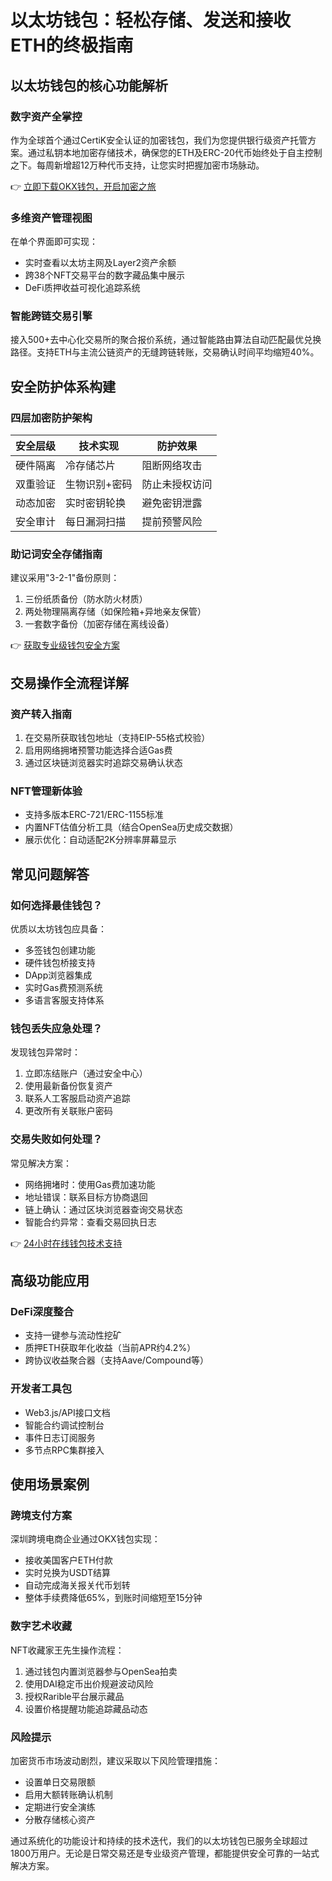 # 以太坊钱包：轻松存储、发送和接收ETH的终极指南

## 以太坊钱包的核心功能解析

### 数字资产全掌控
作为全球首个通过CertiK安全认证的加密钱包，我们为您提供银行级资产托管方案。通过私钥本地加密存储技术，确保您的ETH及ERC-20代币始终处于自主控制之下。每周新增超12万种代币支持，让您实时把握加密市场脉动。

👉 [立即下载OKX钱包，开启加密之旅](https://bit.ly/okx_welcome)

### 多维资产管理视图
在单个界面即可实现：
- 实时查看以太坊主网及Layer2资产余额
- 跨38个NFT交易平台的数字藏品集中展示
- DeFi质押收益可视化追踪系统

### 智能跨链交易引擎
接入500+去中心化交易所的聚合报价系统，通过智能路由算法自动匹配最优兑换路径。支持ETH与主流公链资产的无缝跨链转账，交易确认时间平均缩短40%。

## 安全防护体系构建

### 四层加密防护架构
| 安全层级 | 技术实现 | 防护效果 |
|---------|----------|---------|
| 硬件隔离 | 冷存储芯片 | 阻断网络攻击 |
| 双重验证 | 生物识别+密码 | 防止未授权访问 |
| 动态加密 | 实时密钥轮换 | 避免密钥泄露 |
| 安全审计 | 每日漏洞扫描 | 提前预警风险 |

### 助记词安全存储指南
建议采用"3-2-1"备份原则：
1. 三份纸质备份（防水防火材质）
2. 两处物理隔离存储（如保险箱+异地亲友保管）
3. 一套数字备份（加密存储在离线设备）

👉 [获取专业级钱包安全方案](https://bit.ly/okx_welcome)

## 交易操作全流程详解

### 资产转入指南
1. 在交易所获取钱包地址（支持EIP-55格式校验）
2. 启用网络拥堵预警功能选择合适Gas费
3. 通过区块链浏览器实时追踪交易确认状态

### NFT管理新体验
- 支持多版本ERC-721/ERC-1155标准
- 内置NFT估值分析工具（结合OpenSea历史成交数据）
- 展示优化：自动适配2K分辨率屏幕显示

## 常见问题解答

### 如何选择最佳钱包？
优质以太坊钱包应具备：
- 多签钱包创建功能
- 硬件钱包桥接支持
- DApp浏览器集成
- 实时Gas费预测系统
- 多语言客服支持体系

### 钱包丢失应急处理？
发现钱包异常时：
1. 立即冻结账户（通过安全中心）
2. 使用最新备份恢复资产
3. 联系人工客服启动资产追踪
4. 更改所有关联账户密码

### 交易失败如何处理？
常见解决方案：
- 网络拥堵时：使用Gas费加速功能
- 地址错误：联系目标方协商退回
- 链上确认：通过区块浏览器查询交易状态
- 智能合约异常：查看交易回执日志

👉 [24小时在线钱包技术支持](https://bit.ly/okx_welcome)

## 高级功能应用

### DeFi深度整合
- 支持一键参与流动性挖矿
- 质押ETH获取年化收益（当前APR约4.2%）
- 跨协议收益聚合器（支持Aave/Compound等）

### 开发者工具包
- Web3.js/API接口文档
- 智能合约调试控制台
- 事件日志订阅服务
- 多节点RPC集群接入

## 使用场景案例

### 跨境支付方案
深圳跨境电商企业通过OKX钱包实现：
- 接收美国客户ETH付款
- 实时兑换为USDT结算
- 自动完成海关报关代币划转
- 整体手续费降低65%，到账时间缩短至15分钟

### 数字艺术收藏
NFT收藏家王先生操作流程：
1. 通过钱包内置浏览器参与OpenSea拍卖
2. 使用DAI稳定币出价规避波动风险
3. 授权Rarible平台展示藏品
4. 设置价格提醒功能追踪藏品动态

### 风险提示
加密货币市场波动剧烈，建议采取以下风险管理措施：
- 设置单日交易限额
- 启用大额转账确认机制
- 定期进行安全演练
- 分散存储核心资产

通过系统化的功能设计和持续的技术迭代，我们的以太坊钱包已服务全球超过1800万用户。无论是日常交易还是专业级资产管理，都能提供安全可靠的一站式解决方案。